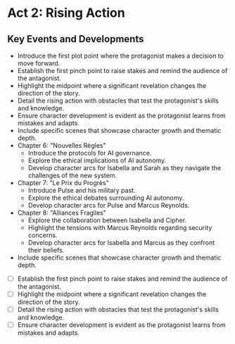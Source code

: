 # Act 2: Rising Action
## Key Events and Developments
- Introduce the first plot point where the protagonist makes a decision to move forward.
- Establish the first pinch point to raise stakes and remind the audience of the antagonist.
- Highlight the midpoint where a significant revelation changes the direction of the story.
- Detail the rising action with obstacles that test the protagonist's skills and knowledge.
- Ensure character development is evident as the protagonist learns from mistakes and adapts.
- Include specific scenes that showcase character growth and thematic depth.
- Chapter 6: "Nouvelles Règles"
  - Introduce the protocols for AI governance.
  - Explore the ethical implications of AI autonomy.
  - Develop character arcs for Isabella and Sarah as they navigate the challenges of the new system.
- Chapter 7: "Le Prix du Progrès"
  - Introduce Pulse and his military past.
  - Explore the ethical debates surrounding AI autonomy.
  - Develop character arcs for Pulse and Marcus Reynolds.
- Chapter 8: "Alliances Fragiles"
  - Explore the collaboration between Isabella and Cipher.
  - Highlight the tensions with Marcus Reynolds regarding security concerns.
  - Develop character arcs for Isabella and Marcus as they confront their beliefs.
- Include specific scenes that showcase character growth and thematic depth.
- [ ] Establish the first pinch point to raise stakes and remind the audience of the antagonist.
- [ ] Highlight the midpoint where a significant revelation changes the direction of the story.
- [ ] Detail the rising action with obstacles that test the protagonist's skills and knowledge.
- [ ] Ensure character development is evident as the protagonist learns from mistakes and adapts.
